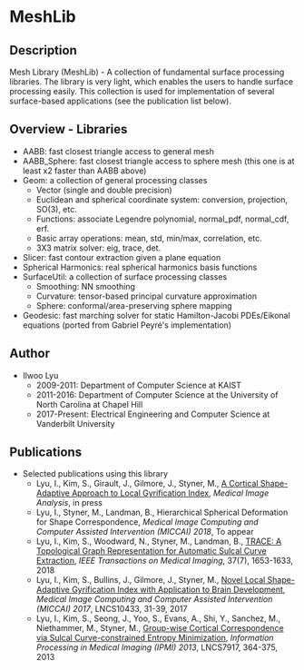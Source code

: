 # MeshLib

## Description
Mesh Library (MeshLib) - A collection of fundamental surface processing libraries. The library is very light, which enables the users to handle surface processing easily. This collection is used for implementation of several surface-based applications (see the publication list below).

## Overview - Libraries
* AABB: fast closest triangle access to general mesh
* AABB_Sphere: fast closest triangle access to sphere mesh (this one is at least x2 faster than AABB above)
* Geom: a collection of general processing classes
  * Vector (single and double precision)
  * Euclidean and spherical coordinate system: conversion, projection, SO(3), etc.
  * Functions: associate Legendre polynomial, normal_pdf, normal_cdf, erf.
  * Basic array operations: mean, std, min/max, correlation, etc.
  * 3X3 matrix solver: eig, trace, det.
* Slicer: fast contour extraction given a plane equation
* Spherical Harmonics: real spherical harmonics basis functions
* SurfaceUtil: a collection of surface processing classes
  * Smoothing: NN smoothing
  * Curvature: tensor-based principal curvature approximation
  * Sphere: conformal/area-preserving sphere mapping
* Geodesic: fast marching solver for static Hamilton-Jacobi PDEs/Eikonal equations (ported from Gabriel Peyré's implementation)

## Author
* Ilwoo Lyu
  * 2009-2011: Department of Computer Science at KAIST
  * 2011-2016: Department of Computer Science at the University of North Carolina at Chapel Hill
  * 2017-Present: Electrical Engineering and Computer Science at Vanderbilt University

## Publications
* Selected publications using this library
  * Lyu, I., Kim, S., Girault, J., Gilmore, J., Styner, M., <a href="https://doi.org/10.1016/j.media.2018.06.009">A Cortical Shape-Adaptive Approach to Local Gyrification Index</a>, <i>Medical Image Analysis</i>, in press
  * Lyu, I., Styner, M., Landman, B., Hierarchical Spherical Deformation for Shape Correspondence, <i>Medical Image Computing and Computer Assisted Intervention (MICCAI) 2018</i>, To appear
  * Lyu, I., Kim, S., Woodward, N., Styner, M., Landman, B., <a href="http://dx.doi.org/10.1109/TMI.2017.2787589">TRACE: A Topological Graph Representation for Automatic Sulcal Curve Extraction</a>, <i>IEEE Transactions on Medical Imaging</i>, 37(7), 1653-1633, 2018
  * Lyu, I., Kim, S., Bullins, J., Gilmore, J., Styner, M., <a href="http://dx.doi.org/10.1007/978-3-319-66182-7_4">Novel Local Shape-Adaptive Gyrification Index with Application to Brain Development</a>, <i>Medical Image Computing and Computer Assisted Intervention (MICCAI) 2017</i>, LNCS10433, 31-39, 2017
  * Lyu, I., Kim, S., Seong, J., Yoo, S., Evans, A., Shi, Y., Sanchez, M., Niethammer, M., Styner, M., <a href="http://dx.doi.org/10.1007/978-3-642-38868-2_31">Group-wise Cortical Correspondence via Sulcal Curve-constrained Entropy Minimization</a>, <i>Information Processing in Medical Imaging (IPMI) 2013</i>, LNCS7917, 364-375, 2013
